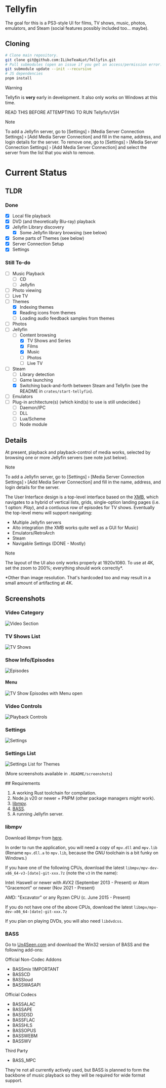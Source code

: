# Tellyfin

The goal for this is a PS3-style UI for films, TV shows, music, photos, emulators, and Steam (social features possibly included too... maybe).

## Cloning

```sh
# Clone main repository.
git clone git@github.com:ILikeTeaALot/Tellyfin.git
# Pull submodules (open an issue if you get an access/permission error.)
git submodule update --init --recursive
# JS dependencies
pnpm install
```

> [!WARNING]
> Tellyfin is **very** early in development. It also only works on Windows at this time.
>
> READ THIS BEFORE ATTEMPTING TO RUN Tellyfin/VSH

> [!NOTE]
> To add a Jellyfin server, go to [Settings] › [Media Server Connection Settings] › [Add Media Server Connection] and fill in the name, address, and login details for the server. To remove one, go to [Settings] › [Media Server Connection Settings] › [Add Media Server Connection] and select the server from the list that you wish to remove.

# Current Status

## TLDR

### Done

- [x] Local file playback
- [x] DVD (and theoretically Blu-ray) playback
- [x] Jellyfin Library discovery
	- [x] Some Jellyfin library browsing (see below)
- [x] Some parts of Themes (see below)
- [x] Server Connection Setup
- [x] Settings

### Still To-do

- [ ] Music Playback
	- [ ] CD
	- [ ] Jellyfin
- [ ] Photo viewing
- [ ] Live TV
- [ ] Themes
	- [x] Indexing themes
	- [x] Reading icons from themes
	- [ ] Loading audio feedback samples from themes
- [ ] Photos
- [ ] Jellyfin
	- [ ] Content browsing
		- [x] TV Shows and Series
		- [x] Films
		- [x] Music
		- [ ] Photos
		- [ ] Live TV
- [ ] Steam
	- [ ] Library detection
	- [ ] Game launching
	- [x] Switching back-and-forth between Steam and Tellyfin (see the README in `crates/start-tellyfin`).
- [ ] Emulators
- [ ] Plug-in architecture(s) (which kind(s) to use is still undecided.)
	- [ ] Daemon/IPC
	- [ ] DLL
	- [ ] Lua/Scheme
	- [ ] Node module

## Details

At present, playback and playback-control of media works, selected by browsing one or more Jellyfin servers (see note just below).

> [!NOTE]
> To add a Jellyfin server, go to [Settings] › [Media Server Connection Settings] › [Add Media Server Connection] and fill in the name, address, and login details for the server.

The User Interface design is a top-level interface based on the [XMB](https://en.wikipedia.org/wiki/XrossMediaBar), which navigates to a hybrid of vertical lists, grids, single-option landing pages (i.e. 1 option: *Play*), and a contiuous row of episodes for TV shows. Eventually the top-level menu will support navigating:

 - Multiple Jellyfin servers
 - Alto integration (the XMB works quite well as a GUI for Music)
 - Emulators/RetroArch
 - Steam
 - Navigable Settings (DONE - Mostly)

> [!NOTE]
> The layout of the UI also only works properly at 1920x1080. To use at 4K, set the zoom to 200%; everything should work correctly\*.
>
> \*Other than image resolution. That's hardcoded too and may result in a small amount of artifacting at 4K.

## Screenshots

### Video Category

![Video Section](./.README/screenshots/XMB/Video.png)

### TV Shows List

![TV Shows](./.README/screenshots/TV_Shows_1.png)

### Show Info/Episodes

![Episodes](./.README/screenshots/Episodes.png)

#### Menu

![TV Show Episodes with Menu open](./.README/screenshots/Episodes_-_Menu.png)

### Video Controls

![Playback Controls](./.README/screenshots/Video_Controls.png)

### Settings

![Settings](./.README/screenshots/XMB/Settings.png)

### Settings List

![Settings List for Themes](./.README/screenshots/XMB/Theme_Settings.png)

(More screenshots available in `.README/screenshots`)

## Requirements

1. A working Rust toolchain for compilation.
2. Node.js v20 or newer + PNPM (other package managers *might* work).
3. [libmpv](#libmpv).
3. [BASS](#BASS).
4. A running Jellyfin server.

### libmpv

Download libmpv from [here](https://sourceforge.net/projects/mpv-player-windows/files/).

In order to run the application, you will need a copy of `mpv.dll` and `mpv.lib` (Rename `mpv.dll.a` to `mpv.lib`, because the GNU toolchain is a bit funky on Windows.)

If you have one of the following CPUs, download the latest `libmpv/mpv-dev-x86_64-v3-[date]-git-xxx.7z` (note the `v3` in the name):

Intel: Haswell or newer with AVX2 (September 2013 - Present)
or Atom "Gracemont" or newer (Nov 2021 - Present)

AMD: "Excavator" or any Ryzen CPU (c. June 2015 - Present)

If you do not have one of the above CPUs, download the latest `libmpv/mpv-dev-x86_64-[date]-git-xxx.7z`

If you plan on playing DVDs, you will also need `libdvdcss`.

### BASS

Go to [Un4Seen.com](https://www.un4seen.com/bass.html) and download the Win32 version of BASS and the following add-ons:

Official Non-Codec Addons

 - BASSmix !IMPORTANT
 - BASSCD
 - BASSloud
 - BASSWASAPI

Official Codecs

 - BASSALAC
 - BASSAPE
 - BASSDSD
 - BASSFLAC
 - BASSHLS
 - BASSOPUS
 - BASSWEBM
 - BASSWV

Third Party

 - BASS_MPC

They're not all currently actively used, but BASS is planned to form the backbone of music playback so they will be required for wide format support.
